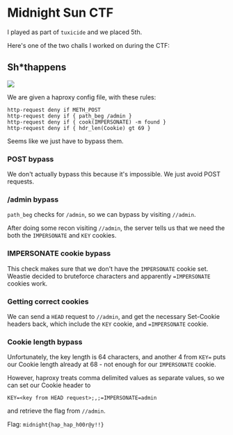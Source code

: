 # Midnight Sun CTF

I played as part of `tuxicide` and we placed 5th.

Here's one of the two challs I worked on during the CTF:

## Sh*thappens
![](https://i.imgur.com/mbPMl6w.png)

We are given a haproxy config file, with these rules:

```
http-request deny if METH_POST
http-request deny if { path_beg /admin }
http-request deny if { cook(IMPERSONATE) -m found }
http-request deny if { hdr_len(Cookie) gt 69 }
```

Seems like we just have to bypass them.

### POST bypass

We don't actually bypass this because it's impossible. We just avoid POST requests.

### /admin bypass

`path_beg` checks for `/admin`, so we can bypass by visiting `//admin`.

After doing some recon visiting `//admin`, the server tells us that we need the both the `IMPERSONATE` and `KEY` cookies.

### IMPERSONATE cookie bypass

This check makes sure that we don't have the `IMPERSONATE` cookie set. Weastie decided to bruteforce characters and apparently `=IMPERSONATE` cookies work.

### Getting correct cookies

We can send a `HEAD` request to `//admin`, and get the necessary Set-Cookie headers back, which include the `KEY` cookie, and `=IMPERSONATE` cookie.

### Cookie length bypass

Unfortunately, the key length is 64 characters, and another 4 from `KEY=` puts our Cookie length already at 68 - not enough for our `IMPERSONATE` cookie.

However, haproxy treats comma delimited values as separate values, so we can set our Cookie header to

`KEY=<key from HEAD request>;,;=IMPERSONATE=admin`

and retrieve the flag from `//admin`.

Flag: `midnight{hap_hap_h00r@y!!}`
